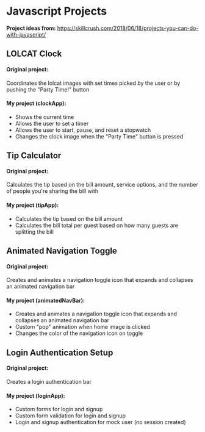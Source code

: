 # Javascript Projects

**Project ideas from:** https://skillcrush.com/2018/06/18/projects-you-can-do-with-javascript/

## LOLCAT Clock

#### Original project:
Coordinates the lolcat images with set times picked by the user or by pushing the "Party Time!" button

#### My project (clockApp):
* Shows the current time
* Allows the user to set a timer
* Allows the user to start, pause, and reset a stopwatch
* Changes the clock image when the "Party Time" button is pressed

## Tip Calculator

#### Original project:
Calculates the tip based on the bill amount, service options, and the number of people you're sharing the bill with

#### My project (tipApp):
* Calculates the tip based on the bill amount
* Calculates the bill total per guest based on how many guests are splitting the bill

## Animated Navigation Toggle

#### Original project:
Creates and animates a navigation toggle icon that expands and collapses an animated navigation bar

#### My project (animatedNavBar):
* Creates and animates a navigation toggle icon that expands and collapses an animated navigation bar
* Custom "pop" animation when home image is clicked
* Changes the color of the navigation icon on toggle

## Login Authentication Setup

#### Original project:
Creates a login authentication bar

#### My project (loginApp):
* Custom forms for login and signup
* Custom form validation for login and signup
* Login and signup authentication for mock user (no session created)

